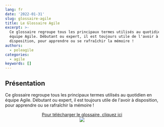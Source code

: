 ```yaml
---
lang: fr
date: '2022-01-31'
slug: glossaire-agile
title: Le Glossaire Agile
excerpt: >-
  Ce glossaire regroupe tous les principaux termes utilisés au quotidien en
  équipe Agile. Débutant ou expert, il est toujours utile de l'avoir à
  disposition, pour apprendre ou se rafraîchir la mémoire !
authors:
  - poleagile
categories:
  - agile
keywords: []
---
```


## Présentation

Ce glossaire regroupe tous les principaux termes utilisés au quotidien en équipe Agile. 
Débutant ou expert, il est toujours utile de l'avoir à disposition, pour apprendre ou se rafraîchir la mémoire !

<p align="center">
  <a href="https://bit.ly/glossaire-agile">Pour télécharger le glossaire, cliquez ici</a>
  <br>
  <img src="{{site.baseurl}}/assets/2022-01-19-glossaire-agile/glossaireagile.jpg">
</p>
